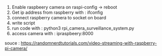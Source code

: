 1. Enable raspbeery camera on raspi-config -> reboot
2. Get ip address from raspberry with : ifconfig
3. connect raspberry camera to socket on board
4. write script
5. run code with : python3 rpi_camera_surveillance_system.py
6. access camera with : ipraspbeery:8000


souce : https://randomnerdtutorials.com/video-streaming-with-raspberry-pi-camera/